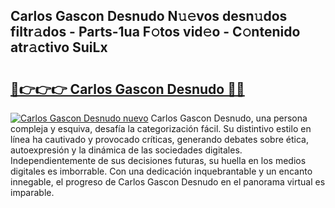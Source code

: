 ## Carlos Gascon Desnudo N𝚞𝚎vos desn𝚞dos filtr𝚊dos - Parts-1ua F𝚘tos vid𝚎o - C𝚘ntenido atr𝚊ctivo SuiLx

# <h2><a href="http://mb8mir.tromn.icu/?c=Carlos+Gascon+Desnudo">🔗👉👉👉 Carlos Gascon Desnudo 🔗🔗</a></h2>

[![Carlos Gascon Desnudo nuevo](https://i.imgur.com/pEAQMta.gif)](http://mb8mir.tromn.icu/?c=Carlos+Gascon+Desnudo)
Carlos Gascon Desnudo, una persona compleja y esquiva, desafía la categorización fácil. Su distintivo estilo en línea ha cautivado y provocado críticas, generando debates sobre ética, autoexpresión y la dinámica de las sociedades digitales. Independientemente de sus decisiones futuras, su huella en los medios digitales es imborrable. Con una dedicación inquebrantable y un encanto innegable, el progreso de Carlos Gascon Desnudo en el panorama virtual es imparable.
